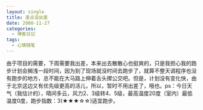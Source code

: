 ```yaml
---
layout: single
title: 差点没出差
date: 2008-11-27
categories:
  - 博客日记
tags:
  - 心情随笔
---
```


由于项目的需要，下周需要我出差，本来出去散散心也挺爽的，只是我担心我的跑步计划会搁浅一段时间，因为到了现场就没时间去跑步了，就算不整天调程序也没有跑步的地方，总不能在大马路上伸着舌头撵公交吧。但是，计划没有变化快，由于北京这边又有优先级更高的活儿，所以，暂时不用出差了，哦也。ps：今日天气（我估计的），晴间多云，风力2、3级转4、5级，最高温度20度（室内）最低温度0度，跑步指数：3(&#9733;&#9733;&#9733;&#9734;&#9734;)适宜跑步。
